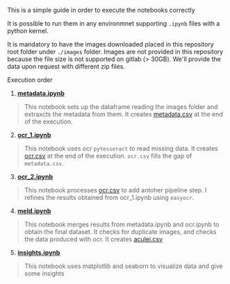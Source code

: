 This is a simple guide in order to execute the notebooks correctly

It is possible to run them in any environmnet supporting `.ipynb` files with a python kernel.

It is mandatory to have the images downloaded placed in this repository root folder under `./images` folder. Images are not provided in this repository because the file size is not supported on gitlab (> 30GB). We'll provide the data upon request with different zip files.

Execution order

1. **[metadata.ipynb](metadata.ipynb)**

> This notebook sets up the dataframe reading the images folder and extraxcts the metadata from them. It creates [metadata.csv](../datasets/metadata.csv) at the end of the execution.

2. **[ocr_1.ipynb](ocr_1.ipynb)**

> This notebook uses ocr `pytesseract` to read missing data. It creates [ocr.csv](../datasets/ocr.csv) at the end of the execution. `ocr.csv` fills the gap of `metadata.csv`.

3. **[ocr_2.ipynb](ocr_2.ipynb)**

> This notebook processes [ocr.csv](../datasets/ocr.csv) to add antoher pipeline step. I refines the results obtained from ocr_1.ipynb using `easyocr`.

4. **[meld.ipynb](meld.ipynb)**

> This notebook merges results from metadata.ipynb and ocr.ipynb to obtain the final dataset. It checks for duplicate images, and checks the data produced with ocr. It creates [aculei.csv](../datasets/aculeiß.csv)

5. **[insights.ipynb](insights.ipynb)**

> This notebook uses matplotlib and seaborn to visualize data and give some insights
